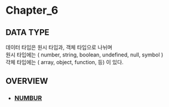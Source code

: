 # Chapter_6

## DATA TYPE

데이터 타입은 원시 타입과, 객체 타입으로 나뉘며 <br/>
원시 타입에는 ( number, string, boolean, undefined, null, symbol ) <br/>
갹체 타입에는 ( array, object, function, 등) 이 있다.

## OVERVIEW

- ### [NUMBUR](./number/README.md)
